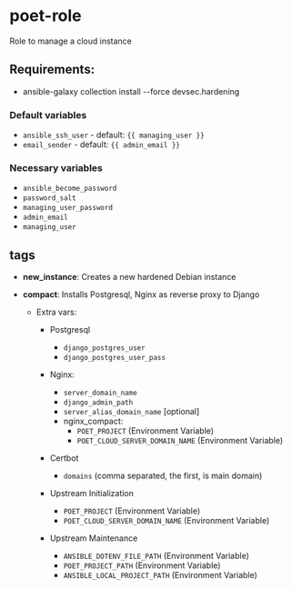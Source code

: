 # poet-role

Role to manage a cloud instance

## Requirements:

- ansible-galaxy collection install --force devsec.hardening

### Default variables

- `ansible_ssh_user` - default: `{{ managing_user }}`
- `email_sender` - default: `{{ admin_email }}`

### Necessary variables

- `ansible_become_password`
- `password_salt`
- `managing_user_password`
- `admin_email`
- `managing_user`

## tags

- **new_instance**: Creates a new hardened Debian instance
- **compact**: Installs Postgresql, Nginx as reverse proxy to Django

  - Extra vars:

    - Postgresql

      - `django_postgres_user`
      - `django_postgres_user_pass`

    - Nginx:

      - `server_domain_name`
      - `django_admin_path`
      - `server_alias_domain_name` [optional]
      - nginx_compact:
        - `POET_PROJECT` (Environment Variable)
        - `POET_CLOUD_SERVER_DOMAIN_NAME` (Environment Variable)

    - Certbot

      - `domains` (comma separated, the first, is main domain)
    - Upstream Initialization
      - `POET_PROJECT` (Environment Variable)
      - `POET_CLOUD_SERVER_DOMAIN_NAME` (Environment Variable)

    - Upstream Maintenance
      - `ANSIBLE_DOTENV_FILE_PATH` (Environment Variable)
      - `POET_PROJECT_PATH` (Environment Variable)
      - `ANSIBLE_LOCAL_PROJECT_PATH` (Environment Variable)
